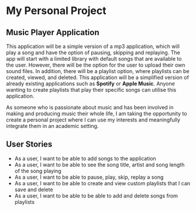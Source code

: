 # My Personal Project

## Music Player Application

This application will be a simple version of a mp3 application,
which will play a song and have the option of pausing, skipping and replaying.
The app will start with a limited library with default songs that are available to the user.
However, there will be the option for the user to upload their own sound files.
In addition, there will be a playlist option, where playlists can be created, viewed, and deleted. 
This application will be a simplified version of already existing applications such as **Spotify** or **Apple Music**.
Anyone wanting to create playlists that play their specific songs can utilise this application.

As someone who is passionate about music and has been involved in making and producing music their whole life, I am 
taking the opportunity to create a personal project where I can use my interests and meaningfully integrate them 
in an academic setting.


## User Stories
- As a user, I want to be able to add songs to the application
- As a user, I want to be able to see the song title, artist and song length of the song playing
- As a user, I want to be able to pause, play, skip, replay a song
- As a user, I want to be able to create and view custom playlists that I can save and delete
- As a user, I want to be able to be able to add and delete songs from playlists
